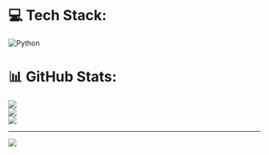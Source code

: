
# 💻 Tech Stack:
![Python](https://img.shields.io/badge/python-3670A0?style=plastic&logo=python&logoColor=ffdd54)
# 📊 GitHub Stats:
![](https://github-readme-stats.vercel.app/api?username=hakutakatujuhhot&theme=dark&hide_border=false&include_all_commits=false&count_private=false)<br/>
![](https://github-readme-streak-stats.herokuapp.com/?user=hakutakatujuhhot&theme=dark&hide_border=false)<br/>
![](https://github-readme-stats.vercel.app/api/top-langs/?username=hakutakatujuhhot&theme=dark&hide_border=false&include_all_commits=false&count_private=false&layout=compact)

---
[![](https://visitcount.itsvg.in/api?id=hakutakatujuhhot&icon=0&color=0)](https://visitcount.itsvg.in)

<!-- Proudly created with GPRM ( https://gprm.itsvg.in ) -->

